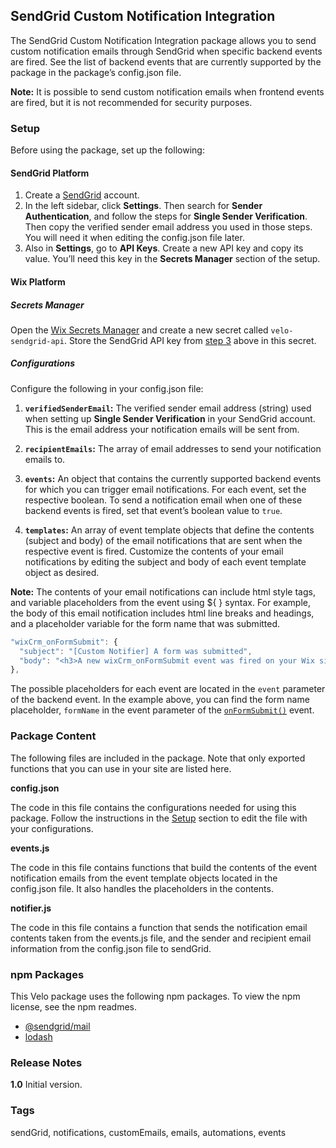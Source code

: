 ## SendGrid Custom Notification Integration  

The SendGrid Custom Notification Integration package allows you to send custom notification emails through SendGrid when specific backend events are fired. See the list of backend events that are currently supported by the package in the package’s config.json file. 

**Note:** It is possible to send custom notification emails when frontend events are fired, but it is not recommended for security purposes.


### Setup 

Before using the package, set up the following:


#### SendGrid Platform 



1. Create a [SendGrid](https://sendgrid.com/) account.
2. In the left sidebar, click **Settings**. Then search for **Sender Authentication**, and follow the steps for **Single Sender Verification**. Then copy the verified sender email address you used in those steps. You will need it when editing the config.json file later.
3. Also in **Settings**, go to **API Keys**. Create a new API key and copy its value. You’ll need this key in the **Secrets Manager** section of the setup.


#### Wix Platform 


##### Secrets Manager 
Open the [Wix Secrets Manager](https://support.wix.com/en/article/velo-about-the-secrets-manager) and create a new secret called `velo-sendgrid-api`. Store the SendGrid API key from [step 3](#sendgrid-platform) above in this secret.


##### Configurations

Configure the following in your config.json file: 

1. **`verifiedSenderEmail`:** The verified sender email address (string) used when setting up **Single Sender Verification** in your SendGrid account. This is the email address your notification emails will be sent from. 

2. **`recipientEmails`:** The array of email addresses to send your notification emails to.

3. **`events`:** An object that contains the currently supported backend events for which you can trigger email notifications. For each event, set the respective boolean. To send a notification email when one of these backend events is fired, set that event’s boolean value to `true`. 

4. **`templates`:** An array of event template objects that define the contents (subject and body) of the email notifications that are sent when the respective event is fired. Customize the contents of your email notifications by editing the subject and body of each event template object as desired. 

**Note:** The contents of your email notifications can include html style tags, and variable placeholders from the event using ${ } syntax. For example, the body of this email notification includes html line breaks and headings, and a placeholder variable for the form name that was submitted.   

```js
"wixCrm_onFormSubmit": {
  "subject": "[Custom Notifier] A form was submitted",
  "body": "<h3>A new wixCrm_onFormSubmit event was fired on your Wix site!</h3><strong>Event Details:</strong><br>form name: ${formName} <br><br><font color='grey'>You can control notification settings for future events by going to your Wix website's editor -> Packages -> @velo/sendgrid-custom-notification-integration</font>"
},
```

The possible placeholders for each event are located in the `event` parameter of the backend event. In the example above, you can find the form name placeholder, `formName` in the event parameter of the [`onFormSubmit()`](https://www.wix.com/velo/reference/wix-crm-backend/events/onformsubmit) event. 


### Package Content 
The following files are included in the package. Note that only exported functions that you can use in your site are listed here.

**config.json**

The code in this file contains the configurations needed for using this package. Follow the instructions in the [Setup](#configurations) section to edit the file with your configurations.

**events.js**

The code in this file contains functions that build the contents of the event notification emails from the event template objects located in the config.json file. It also handles the placeholders in the contents. 

**notifier.js**

The code in this file contains a function that sends the notification email contents taken from the events.js file, and the sender and recipient email information from the config.json file to sendGrid. 


### npm Packages 

This Velo package uses the following npm packages. To view the npm license, see the npm readmes.

*   [@sendgrid/mail](https://www.npmjs.com/package/@sendgrid/mail)
*   [lodash](https://www.npmjs.com/package/lodash)


### Release Notes 

**1.0** Initial version.


### Tags 

sendGrid, notifications, customEmails, emails, automations, events